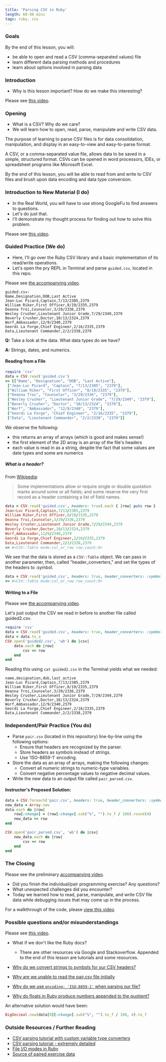 ```yaml
---
title: 'Parsing CSV in Ruby'
length: 60-90 mins
tags: ruby, csv
---
```


### Goals

By the end of this lesson, you will:

* be able to open and read a CSV (comma-separated values) file
* learn different data parsing methods and procedures
* learn about options involved in parsing data

### Introduction

* Why is this lesson important? How do we make this interesting?

Please see [this video](https://www.youtube.com/watch?v=Ma7MT2rGb_o).

### Opening

* What is a CSV? Why do we care?
* We will learn how to open, read, parse, manipulate and write CSV data.

The purpose of learning to parse CSV files is for data consolidation, manipulation, and display in an easy-to-view and easy-to-parse format.

A CSV, or a comma-separated value file, allows data to be saved in a simple, structured format. CSVs can be opened in word processors, IDEs, or spreadsheet programs like Microsoft Excel.

By the end of this lesson, you will be able to read from and write to CSV files and brush upon data encoding and data type conversion.

### Introduction to New Material (I do)

* In the Real World, you will have to use strong GoogleFu to find answers to questions.
* Let's do just that.
* I'll demonstrate my thought process for finding out how to solve this problem.

Please see [this video](https://www.youtube.com/watch?v=nOC5oVfU3hY).

### Guided Practice (We do)

* Here, I'll go over the Ruby CSV library and a basic implementation of its read/write operations.
* Let's open the pry REPL in Terminal and parse ```guided.csv```, located in this repo.

Please see [the accompanying video](https://www.youtube.com/watch?v=qb8WBNI7Bp0).

```
guided.csv:
Name,Designation,DOB,Last Active
Jean-Luc Picard,Captain,7/13/2305,2379
William Riker,First Officer,8/19/2335,2379
Deanna Troi,Counselor,3/29/2336,2379
Wesley Crusher,Lieutenant Junior Grade,7/29/2349,2379
Beverly Crusher,Doctor,10/13/2324,2379
Worf,Ambassador,12/9/2340,2379
Geordi La Forge,Chief Engineer,2/16/2335,2379
Data,Lieutenant Commander,2/2/2338,2379
```

**Q:** Take a look at the data. What data types do we have?

**A:** Strings, dates, and numerics.

#### Reading from a File

```ruby
require 'csv'
data = CSV.read('guided.csv')
=> [["Name", "Designation", "DOB", "Last Active"],
 ["Jean-Luc Picard", "Captain", "7/13/2305", "2379"],
 ["William Riker", "First Officer", "8/19/2335", "2379"],
 ["Deanna Troi", "Counselor", "3/29/2336", "2379"],
 ["Wesley Crusher", "Lieutenant Junior Grade", "7/29/2349", "2379"],
 ["Beverly Crusher", "Doctor", "10/13/2324", "2379"],
 ["Worf", "Ambassador", "12/9/2340", "2379"],
 ["Geordi La Forge", "Chief Engineer", "2/16/2335", "2379"],
 ["Data", "Lieutenant Commander", "2/2/2338", "2379"]]
```

We observe the following:

* this returns an array of arrays (which is good and makes sense!)
* the first element of the 2D array is an array of the file's headers
* each value is read in as a string, despite the fact that some values are date types and some are numerics

##### What is a header?

From [Wikipedia](https://en.wikipedia.org/wiki/Comma-separated_values#Standardization):
> Some implementations allow or require single or double quotation marks around some or all fields; and some reserve the very first record as a header containing a list of field names.

```ruby
data = CSV.read('guided.csv', headers: true).each { |row| puts row }
Jean-Luc Picard,Captain,7/13/2305,2379
William Riker,First Officer,8/19/2335,2379
Deanna Troi,Counselor,3/29/2336,2379
Wesley Crusher,Lieutenant Junior Grade,7/29/2349,2379
Beverly Crusher,Doctor,10/13/2324,2379
Worf,Ambassador,12/9/2340,2379
Geordi La Forge,Chief Engineer,2/16/2335,2379
Data,Lieutenant Commander,2/2/2338,2379
=> #<CSV::Table mode:col_or_row row_count:9>
```

We see that the data is stored as a ```CSV::Table``` object. We can pass in another parameter, then, called "header_converters," and set the types of the headers to :symbol.

```ruby
data = CSV.read('guided.csv', headers: true, header_converters: :symbol)
=> #<CSV::Table mode:col_or_row row_count:9>
```

#### Writing to a File

Please see [the accompanying video](https://www.youtube.com/watch?v=Ifr5Z5fl5kU).

Let's just output the CSV we read in before to another file called guided2.csv.

```ruby
require 'csv'
data = CSV.read('guided.csv', headers: true, header_converters: :symbol)
data = data.to_a
CSV.open('guided2.csv', 'wb') do |csv|
    data.each do |row|
        csv << row
    end
end
```

Reading this using `cat guided2.csv` in the Terminal yields what we needed:
```
name,designation,dob,last_active
Jean-Luc Picard,Captain,7/13/2305,2379
William Riker,First Officer,8/19/2335,2379
Deanna Troi,Counselor,3/29/2336,2379
Wesley Crusher,Lieutenant Junior Grade,7/29/2349,2379
Beverly Crusher,Doctor,10/13/2324,2379
Worf,Ambassador,12/9/2340,2379
Geordi La Forge,Chief Engineer,2/16/2335,2379
Data,Lieutenant Commander,2/2/2338,2379
```

### Independent/Pair Practice (You do)

* Parse `pair.csv` (located in this repository) line-by-line using the following options:
    - Ensure that headers are recognized by the parser.
    - Store headers as symbols instead of strings.
    - Use 'ISO-8859-1' encoding.
* Store the data as an array of arrays, making the following changes:
    - Convert all numeric strings to numeric-type variables.
    - Convert negative percentage values to negative decimal values.
* Write the new data to an output file called `pair_parsed.csv`.

#### Instructor's Proposed Solution:
```ruby
data = CSV.foreach('pair.csv', headers: true, header_converters: :symbol, encoding: 'ISO-8859-1', converters: :all).to_a
new_data = Array.new
data.each do |row|
    row[:change] = (row[:change].sub("%", "").to_f / 100).round(4)
    new_data << row
end

CSV.open('pair_parsed.csv', 'wb') do |csv|
    new_data.each do |row|
        csv << row
    end
end
```

### The Closing

Please see the preliminary [accompanying video](https://www.youtube.com/watch?v=icBPUJO7vlA).

* Did you finish the individual/pair programming exercise? Any questions?
* What unexpected challenges did you encounter?
* Today we learned how to read, parse, manipulate, and write CSV file data while debugging issues that may come up in the process.

For a walkthrough of the code, please [view this video](https://www.youtube.com/watch?v=A8YUCJr8UdE).

### Possible questions and/or misunderstandings

Please see [this video](https://www.youtube.com/watch?v=D0nmXlTqM6E).

* What if we don't like the Ruby docs?
    - There are other resources via Google and Stackoverflow. Appended to the end of this lesson are tutorials and some resources.

* [Why do we convert strings to symbols for our CSV headers?](http://stackoverflow.com/questions/8189416/why-use-symbols-as-hash-keys-in-ruby)

* [Why are we unable to read the pair.csv file initially](http://stackoverflow.com/questions/5053216/when-we-import-csv-data-how-eliminate-invalid-byte-sequence-in-utf-8)

* [Why do we use `encoding: 'ISO-8859-1'` when parsing our file?](https://en.wikipedia.org/wiki/ISO/IEC_8859-1)

* [Why do floats in Ruby produce numbers appended to the quotient?](http://www.rails-troubles.com/2011/12/ruby-float-quirks.html)

An alternative solution would have been:
```ruby
BigDecimal.new(data[0][:change].sub("%", "").to_f / 100, 4).to_f
```

### Outside Resources / Further Reading

* [CSV parsing tutorial with custom variable type converters](http://technicalpickles.com/posts/parsing-csv-with-ruby/)
* [CSV parsing tutorial - extremely detailed](https://www.sitepoint.com/guide-ruby-csv-library-part/)
* [File I/O modes in Ruby](http://stackoverflow.com/questions/3682359/what-are-the-ruby-file-open-modes-and-options)
* [Source of paired exercise data](https://en.wikipedia.org/wiki/List_of_Metropolitan_Statistical_Areas)